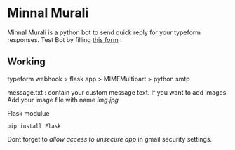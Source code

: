 # Minnal Murali 

Minnal Murali is a python bot to send quick reply for your typeform responses. 
Test Bot by filling [this form](https://programmerme.typeform.com/to/l12ftsPx) : 

## Working 
typeform webhook > flask app > MIMEMultipart > python smtp 

message.txt : contain your custom message text. 
If you want to add images. Add your image file with name *img.jpg*

Flask modulue 

    pip install Flask


Dont forget to *allow access to unsecure app* in gmail security settings. 
